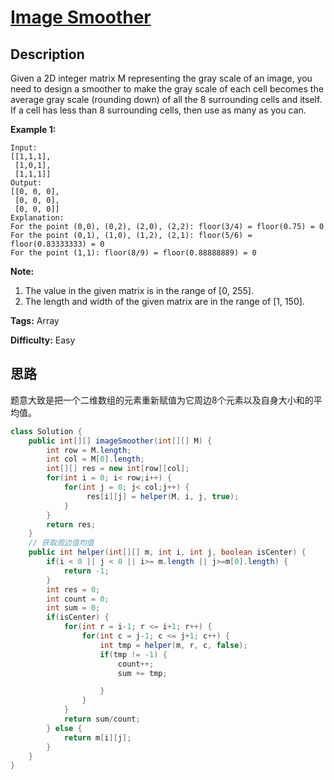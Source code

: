 # [Image Smoother][title]

## Description

Given a 2D integer matrix M representing the gray scale of an image, you need to design a smoother to make the gray scale of each cell becomes the average gray scale (rounding down) of all the 8 surrounding cells and itself. If a cell has less than 8 surrounding cells, then use as many as you can.

**Example 1:**

```
Input:
[[1,1,1],
 [1,0,1],
 [1,1,1]]
Output:
[[0, 0, 0],
 [0, 0, 0],
 [0, 0, 0]]
Explanation:
For the point (0,0), (0,2), (2,0), (2,2): floor(3/4) = floor(0.75) = 0
For the point (0,1), (1,0), (1,2), (2,1): floor(5/6) = floor(0.83333333) = 0
For the point (1,1): floor(8/9) = floor(0.88888889) = 0
```

**Note:**

1. The value in the given matrix is in the range of [0, 255].
2. The length and width of the given matrix are in the range of [1, 150].

**Tags:** Array

**Difficulty:** Easy

## 思路

题意大致是把一个二维数组的元素重新赋值为它周边8个元素以及自身大小和的平均值。

``` java
class Solution {
    public int[][] imageSmoother(int[][] M) {
        int row = M.length;
        int col = M[0].length;
        int[][] res = new int[row][col];
        for(int i = 0; i< row;i++) {
            for(int j = 0; j< col;j++) {
                 res[i][j] = helper(M, i, j, true);
            }
        }
        return res;
    }
    // 获取周边值均值
    public int helper(int[][] m, int i, int j, boolean isCenter) {
        if(i < 0 || j < 0 || i>= m.length || j>=m[0].length) {
            return -1;
        }
        int res = 0;
        int count = 0;
        int sum = 0;
        if(isCenter) {
            for(int r = i-1; r <= i+1; r++) {
                for(int c = j-1; c <= j+1; c++) {
                    int tmp = helper(m, r, c, false);
                    if(tmp != -1) {
                        count++;
                        sum += tmp;

                    }
                }
            }
            return sum/count;
        } else {
            return m[i][j];
        }
    }
}
```



[title]: https://leetcode.com/problems/image-smoother
